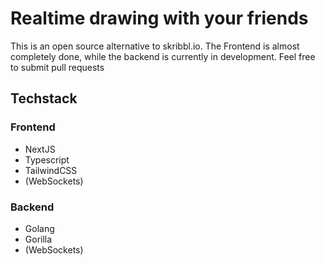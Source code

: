 # Realtime drawing with your friends

This is an open source alternative to skribbl.io. 
The Frontend is almost completely done, while the backend is currently in development. Feel free to submit pull requests

## Techstack

### Frontend

 - NextJS
 - Typescript
 - TailwindCSS
 - (WebSockets)

### Backend

 - Golang
 - Gorilla
 - (WebSockets)
